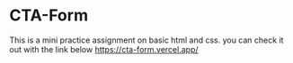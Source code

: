 # CTA-Form
This is a mini practice assignment on basic html and css. 
you can check it out with the link below
https://cta-form.vercel.app/
